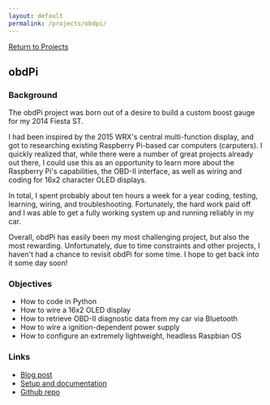 ```yaml
---
layout: default
permalink: /projects/obdpi/
---
```


<section id="obdpi">
    <div class="container">
        <div class="item flex-100">
            <a href="/projects/" class="is-inline-link"><span class="fa fa-sm fa-chevron-left"></span> Return to Projects</a>
        </div>
        <div class="item flex-100 is-center-aligned">
            <h1>obdPi</h1>
            <div class="inline-image-wrapper">
                <div style="background-image: url('https://assets.bpwalters.com/images/obdpi.jpg');"></div>
            </div>
        </div>
        <div class="item flex-100">
            <h3>Background</h3>
            <p>The obdPi project was born out of a desire to build a custom boost gauge for my 2014 Fiesta ST.</p>
            <p>I had been inspired by the 2015 WRX's central multi-function display, and got to researching existing Raspberry Pi-based car computers (carputers).  I quickly realized that, while there were a number of great projects already out there, I could use this as an opportunity to learn more about the Raspberry Pi's capabilities, the OBD-II interface, as well as wiring and coding for 16x2 character OLED displays.</p>
            <p>In total, I spent probably about ten hours a week for a year coding, testing, learning, wiring, and troubleshooting.  Fortunately, the hard work paid off and I was able to get a fully working system up and running reliably in my car.</p>
            <p>Overall, obdPi has easily been my most challenging project, but also the most rewarding.  Unfortunately, due to time constraints and other projects, I haven't had a chance to revisit obdPi for some time.  I hope to get back into it some day soon!</p>
            <h3>Objectives</h3>
            <ul>
                <li>How to code in Python</li>
                <li>How to wire a 16x2 OLED display</li>
                <li>How to retrieve OBD-II diagnostic data from my car via Bluetooth</li>
                <li>How to wire a ignition-dependent power supply</li>
                <li>How to configure an extremely lightweight, headless Raspbian OS</li>
            </ul>
            <h3>Links</h3>
            <ul>
                <li><a href="https://blog.bpwalters.com/raspberry-pi-obd-ii-carputer/">Blog post</a></li>
                <li><a href="https://bendrick92.github.io/obdPi/">Setup and documentation</a></li>
                <li><a href="https://github.com/bendrick92/obdPi">Github repo</a></li>
            </ul>
        </div>
    </div>
</section>